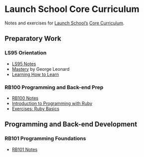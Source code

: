 # Launch School Core Curriculum

Notes and exercises for [Launch School’s](https://launchschool.com) [Core Curriculum](https://launchschool.com/courses).

## Preparatory Work

### LS95 Orientation
* [LS95 Notes](ls95/ls95_notes.md)
* [Mastery](ls95/mastery/mastery_notes.md) by George Leonard
* [Learning How to Learn](ls95/learning_how_to_learn/learning_how_to_learn_notes.md)

### RB100 Programming and Back-end Prep
* [RB100 Notes](rb100/rb100_notes.md)
* [Introduction to Programming with Ruby](rb100/introduction_to_programming_with_ruby/introduction_to_programming_with_ruby_notes.md)
* [Exercises: Ruby Basics](exercises/ruby_basics/ruby_basics_contents.md)

## Programming and Back-end Development

### RB101 Programming Foundations
* [RB101 Notes](rb101/rb101_notes.md)
